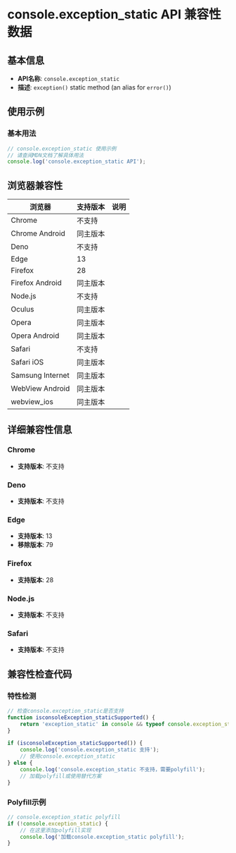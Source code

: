 # console.exception_static API 兼容性数据

## 基本信息

- **API名称**: `console.exception_static`
- **描述**: `exception()` static method (an alias for `error()`)

## 使用示例

### 基本用法

```javascript
// console.exception_static 使用示例
// 请查阅MDN文档了解具体用法
console.log('console.exception_static API');
```

## 浏览器兼容性

| 浏览器 | 支持版本 | 说明 |
|--------|----------|------|
| Chrome | 不支持 |  |
| Chrome Android | 同主版本 |  |
| Deno | 不支持 |  |
| Edge | 13 |  |
| Firefox | 28 |  |
| Firefox Android | 同主版本 |  |
| Node.js | 不支持 |  |
| Oculus | 同主版本 |  |
| Opera | 同主版本 |  |
| Opera Android | 同主版本 |  |
| Safari | 不支持 |  |
| Safari iOS | 同主版本 |  |
| Samsung Internet | 同主版本 |  |
| WebView Android | 同主版本 |  |
| webview_ios | 同主版本 |  |

## 详细兼容性信息

### Chrome

- **支持版本**: 不支持

### Deno

- **支持版本**: 不支持

### Edge

- **支持版本**: 13
- **移除版本**: 79

### Firefox

- **支持版本**: 28

### Node.js

- **支持版本**: 不支持

### Safari

- **支持版本**: 不支持

## 兼容性检查代码

### 特性检测

```javascript
// 检查console.exception_static是否支持
function isconsoleException_staticSupported() {
    return 'exception_static' in console && typeof console.exception_static === 'function';
}

if (isconsoleException_staticSupported()) {
    console.log('console.exception_static 支持');
    // 使用console.exception_static
} else {
    console.log('console.exception_static 不支持，需要polyfill');
    // 加载polyfill或使用替代方案
}
```

### Polyfill示例

```javascript
// console.exception_static polyfill
if (!console.exception_static) {
    // 在这里添加polyfill实现
    console.log('加载console.exception_static polyfill');
}
```


